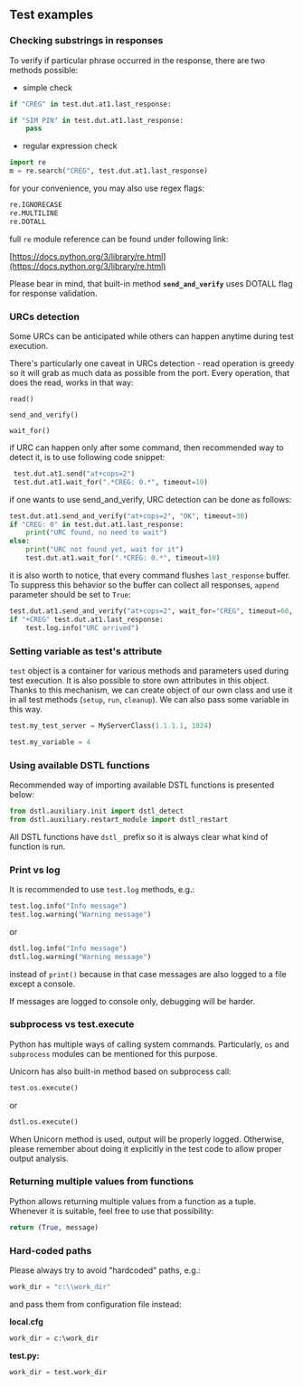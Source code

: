 ## Test examples

### Checking substrings in responses

To verify if particular phrase occurred in the response, there are two methods possible:

- simple check

```python
if "CREG" in test.dut.at1.last_response:
```
	
```python	
if "SIM PIN" in test.dut.at1.last_response:
	pass
```

  

- regular expression check

```python
import re
m = re.search("CREG", test.dut.at1.last_response)
```

for your convenience, you may also use regex flags:

```python
re.IGNORECASE
re.MULTILINE
re.DOTALL
```

full `re` module reference can be found under following link:

[https://docs.python.org/3/library/re.html](https://docs.python.org/3/library/re.html)

Please bear in mind, that built-in method **`send_and_verify`** uses DOTALL flag for response validation.


### URCs detection

Some URCs can be anticipated while others can happen anytime during test execution.

There's particularly one caveat in URCs detection - read operation is greedy so it will grab as much data as possible from the port. Every operation, that does the read, works in that way:

`read()`

`send_and_verify()`

`wait_for()`

if URC can happen only after some command, then recommended way to detect it, is to use following code snippet:

```python
 test.dut.at1.send("at+cops=2") 
 test.dut.at1.wait_for(".*CREG: 0.*", timeout=10)
```

if one wants to use send_and_verify, URC detection can be done as follows:


```python
test.dut.at1.send_and_verify("at+cops=2", "OK", timeout=30)
if "CREG: 0" in test.dut.at1.last_response:
	print("URC found, no need to wait")
else:
	print("URC not found yet, wait for it")
	test.dut.at1.wait_for(".*CREG: 0.*", timeout=10)
```

it is also worth to notice, that every command flushes `last_response` buffer. To suppress this behavior so the buffer can collect all responses, `append` parameter should be set to `True`:

```python
test.dut.at1.send_and_verify("at+cops=2", wait_for="CREG", timeout=60, append=True)
if "+CREG" test.dut.at1.last_response:
	test.log.info("URC arrived")
```



### Setting variable as test's attribute

`test` object is a container for various methods and parameters used during test execution. It is also possible to store own attributes in this object. Thanks to this mechanism, we can create object of our own class and use it in all test methods (`setup`, `run`, `cleanup`). We can also pass some variable in this way.

```python
test.my_test_server = MyServerClass(1.1.1.1, 1024)
```

```python
test.my_variable = 4
```



### Using available DSTL functions

Recommended way of importing available DSTL functions is presented below:

```python
from dstl.auxiliary.init import dstl_detect
from dstl.auxiliary.restart_module import dstl_restart
```

All DSTL functions have `dstl_` prefix so it is always clear what kind of function is run.



### Print vs log

It is recommended to use `test.log` methods, e.g.:

```python
test.log.info("Info message") 
test.log.warning("Warning message") 
```

or

```python
dstl.log.info("Info message") 
dstl.log.warning("Warning message") 
```

instead of `print()` because in that case messages are also logged to a file except a console.

If messages are logged to console only, debugging will be harder.



### subprocess vs test.execute

Python has multiple ways of calling system commands. Particularly, `os` and `subprocess` modules can be mentioned for this purpose.

Unicorn has also built-in method based on subprocess call:

```python
test.os.execute()
```

or

```python
dstl.os.execute()
```

When Unicorn method is used, output will be properly logged. Otherwise, please remember about doing it explicitly in the test code to allow proper output analysis.



### Returning multiple values from functions

Python allows returning multiple values from a function as a tuple. Whenever it is suitable, feel free to use that possibility:

```python
return (True, message)
```



### Hard-coded paths

Please always try to avoid "hardcoded" paths, e.g.:

```python
work_dir = "c:\\work_dir"
```

and pass them from configuration file instead:

**local.cfg**

```python
work_dir = c:\work_dir
```

**test.py:**

```python
work_dir = test.work_dir
```
